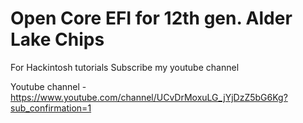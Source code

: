 # Open Core EFI for 12th gen. Alder Lake Chips
For Hackintosh tutorials Subscribe my youtube channel 

Youtube channel - https://www.youtube.com/channel/UCvDrMoxuLG_jYjDzZ5bG6Kg?sub_confirmation=1
